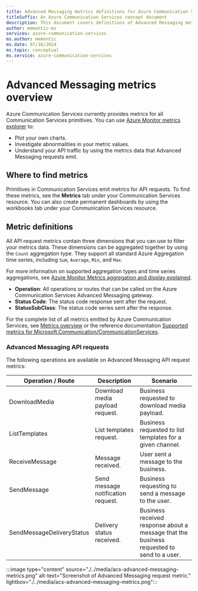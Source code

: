 ```yaml
---
title: Advanced Messaging metrics definitions for Azure Communication Service
titleSuffix: An Azure Communication Services concept document
description: This document covers definitions of Advanced Messaging metrics available in the Azure portal.
author: memontic-ms
services: azure-communication-services
ms.author: memontic
ms.date: 07/18/2024
ms.topic: conceptual
ms.service: azure-communication-services
---
```


# Advanced Messaging metrics overview

Azure Communication Services currently provides metrics for all Communication Services primitives. You can use [Azure Monitor metrics explorer](../../../azure-monitor/essentials/analyze-metrics.md) to:

- Plot your own charts.
- Investigate abnormalities in your metric values.
- Understand your API traffic by using the metrics data that Advanced Messaging requests emit.

## Where to find metrics

Primitives in Communication Services emit metrics for API requests. To find these metrics, see the **Metrics** tab under your Communication Services resource. You can also create permanent dashboards by using the workbooks tab under your Communication Services resource.

## Metric definitions

All API request metrics contain three dimensions that you can use to filter your metrics data. These dimensions can be aggregated together by using the `Count` aggregation type. They support all standard Azure Aggregation time series, including `Sum`, `Average`, `Min`, and `Max`.

For more information on supported aggregation types and time series aggregations, see [Azure Monitor Metrics aggregation and display explained](./../../../azure-monitor/essentials/metrics-aggregation-explained.md).

- **Operation**: All operations or routes that can be called on the Azure Communication Services Advanced Messaging gateway.
- **Status Code**: The status code response sent after the request.
- **StatusSubClass**: The status code series sent after the response.

For the complete list of all metrics emitted by Azure Communication Services, see [Metrics overview](./../metrics.md) or the reference documentation [Supported metrics for Microsoft.Communication/CommunicationServices](/azure/azure-monitor/reference/supported-metrics/microsoft-communication-communicationservices-metrics).

### Advanced Messaging API requests

The following operations are available on Advanced Messaging API request metrics:

| Operation / Route         | Description                        | Scenario                                                                                  |
|---------------------------|------------------------------------|-------------------------------------------------------------------------------------------|
| DownloadMedia             | Download media payload request.    | Business requested to download media payload.                                             |
| ListTemplates             | List templates request.            | Business requested to list templates for a given channel.                                 |
| ReceiveMessage            | Message received.                  | User sent a message to the business.                                                      |
| SendMessage               | Send message notification request. | Business requesting to send a message to the user.                                        |
| SendMessageDeliveryStatus | Delivery status received.          | Business received response about a message that the business requested to send to a user. |

:::image type="content" source="./../media/acs-advanced-messaging-metrics.png" alt-text="Screenshot of Advanced Messaging request metric."  lightbox="./../media/acs-advanced-messaging-metrics.png":::
